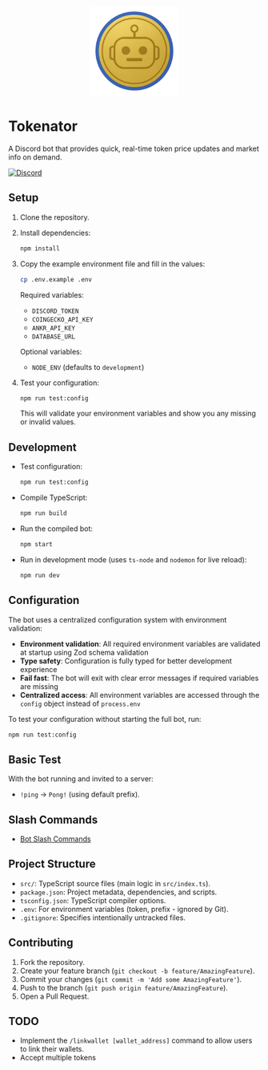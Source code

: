 <p align="center">
  <img src="tokenator.png" alt="Tokenator Logo" width="180"/>
</p>

# Tokenator
 A Discord bot that provides quick, real-time token price updates and market info on demand.

<div style="display: flex; gap: 10px;">
  <a href="https://discord.com/oauth2/authorize?client_id=1210908193337970739">
    <img src="https://img.shields.io/badge/Discord-Invite%20to%20Server-5865F2?logo=discord&logoColor=white" alt="Discord">
  </a>
</div>

## Setup

1.  Clone the repository.
2.  Install dependencies:
    ```bash
    npm install
    ```
3.  Copy the example environment file and fill in the values:
    ```bash
    cp .env.example .env
    ```
    Required variables:
    - `DISCORD_TOKEN`
    - `COINGECKO_API_KEY`
    - `ANKR_API_KEY`
    - `DATABASE_URL`

    Optional variables:
    - `NODE_ENV` (defaults to `development`)

4.  Test your configuration:
    ```bash
    npm run test:config
    ```
    This will validate your environment variables and show you any missing or invalid values.

## Development

- Test configuration:
  ```bash
  npm run test:config
  ```
- Compile TypeScript:
  ```bash
  npm run build
  ```
- Run the compiled bot:
  ```bash
  npm start
  ```
- Run in development mode (uses `ts-node` and `nodemon` for live reload):
  ```bash
  npm run dev
  ```

## Configuration

The bot uses a centralized configuration system with environment validation:

- **Environment validation**: All required environment variables are validated at startup using Zod schema validation
- **Type safety**: Configuration is fully typed for better development experience  
- **Fail fast**: The bot will exit with clear error messages if required variables are missing
- **Centralized access**: All environment variables are accessed through the `config` object instead of `process.env`

To test your configuration without starting the full bot, run:
```bash
npm run test:config
```


## Basic Test

With the bot running and invited to a server:

- `!ping` -> `Pong!` (using default prefix).

## Slash Commands
- [Bot Slash Commands](/src/docs/features.md)

## Project Structure

- `src/`: TypeScript source files (main logic in `src/index.ts`).
- `package.json`: Project metadata, dependencies, and scripts.
- `tsconfig.json`: TypeScript compiler options.
- `.env`: For environment variables (token, prefix - ignored by Git).
- `.gitignore`: Specifies intentionally untracked files.

## Contributing

1.  Fork the repository.
2.  Create your feature branch (`git checkout -b feature/AmazingFeature`).
3.  Commit your changes (`git commit -m 'Add some AmazingFeature'`).
4.  Push to the branch (`git push origin feature/AmazingFeature`).
5.  Open a Pull Request.

## TODO

- Implement the `/linkwallet [wallet_address]` command to allow users to link their wallets.
- Accept multiple tokens 
